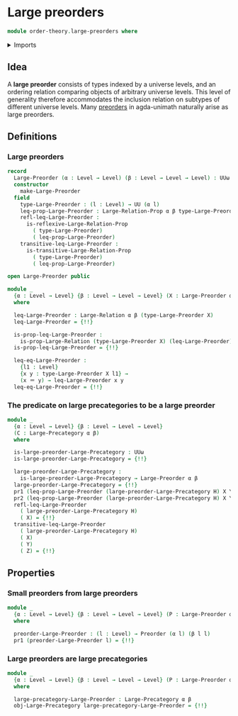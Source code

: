# Large preorders

```agda
module order-theory.large-preorders where
```

<details><summary>Imports</summary>

```agda
open import category-theory.large-precategories

open import foundation.dependent-pair-types
open import foundation.identity-types
open import foundation.large-binary-relations
open import foundation.propositions
open import foundation.sets
open import foundation.universe-levels

open import order-theory.preorders
```

</details>

## Idea

A **large preorder** consists of types indexed by a universe levels, and an
ordering relation comparing objects of arbitrary universe levels. This level of
generality therefore accommodates the inclusion relation on subtypes of
different universe levels. Many [preorders](order-theory.preorders.md) in
agda-unimath naturally arise as large preorders.

## Definitions

### Large preorders

```agda
record
  Large-Preorder (α : Level → Level) (β : Level → Level → Level) : UUω where
  constructor
    make-Large-Preorder
  field
    type-Large-Preorder : (l : Level) → UU (α l)
    leq-prop-Large-Preorder : Large-Relation-Prop α β type-Large-Preorder
    refl-leq-Large-Preorder :
      is-reflexive-Large-Relation-Prop
        ( type-Large-Preorder)
        ( leq-prop-Large-Preorder)
    transitive-leq-Large-Preorder :
      is-transitive-Large-Relation-Prop
        ( type-Large-Preorder)
        ( leq-prop-Large-Preorder)

open Large-Preorder public

module _
  {α : Level → Level} {β : Level → Level → Level} (X : Large-Preorder α β)
  where

  leq-Large-Preorder : Large-Relation α β (type-Large-Preorder X)
  leq-Large-Preorder = {!!}

  is-prop-leq-Large-Preorder :
    is-prop-Large-Relation (type-Large-Preorder X) (leq-Large-Preorder)
  is-prop-leq-Large-Preorder = {!!}

  leq-eq-Large-Preorder :
    {l1 : Level}
    {x y : type-Large-Preorder X l1} →
    (x ＝ y) → leq-Large-Preorder x y
  leq-eq-Large-Preorder = {!!}
```

### The predicate on large precategories to be a large preorder

```agda
module _
  {α : Level → Level} {β : Level → Level → Level}
  (C : Large-Precategory α β)
  where

  is-large-preorder-Large-Precategory : UUω
  is-large-preorder-Large-Precategory = {!!}

  large-preorder-Large-Precategory :
    is-large-preorder-Large-Precategory → Large-Preorder α β
  large-preorder-Large-Precategory = {!!}
  pr1 (leq-prop-Large-Preorder (large-preorder-Large-Precategory H) X Y) = {!!}
  pr2 (leq-prop-Large-Preorder (large-preorder-Large-Precategory H) X Y) = {!!}
  refl-leq-Large-Preorder
    ( large-preorder-Large-Precategory H)
    ( X) = {!!}
  transitive-leq-Large-Preorder
    ( large-preorder-Large-Precategory H)
    ( X)
    ( Y)
    ( Z) = {!!}
```

## Properties

### Small preorders from large preorders

```agda
module _
  {α : Level → Level} {β : Level → Level → Level} (P : Large-Preorder α β)
  where

  preorder-Large-Preorder : (l : Level) → Preorder (α l) (β l l)
  pr1 (preorder-Large-Preorder l) = {!!}
```

### Large preorders are large precategories

```agda
module _
  {α : Level → Level} {β : Level → Level → Level} (P : Large-Preorder α β)
  where

  large-precategory-Large-Preorder : Large-Precategory α β
  obj-Large-Precategory large-precategory-Large-Preorder = {!!}
```

